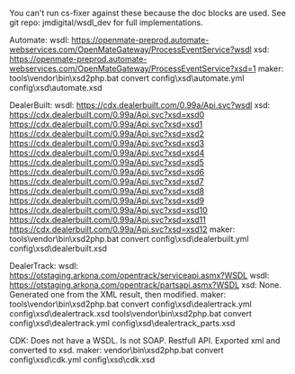 You can't run cs-fixer against these because the doc blocks are used.
See git repo: jmdigital/wsdl_dev for full implementations. 

Automate:
wsdl: https://openmate-preprod.automate-webservices.com/OpenMateGateway/ProcessEventService?wsdl
xsd: https://openmate-preprod.automate-webservices.com/OpenMateGateway/ProcessEventService?xsd=1
maker: tools\vendor\bin\xsd2php.bat convert config\xsd\automate.yml config\xsd\automate.xsd

DealerBuilt:
wsdl: https://cdx.dealerbuilt.com/0.99a/Api.svc?wsdl
xsd: 
https://cdx.dealerbuilt.com/0.99a/Api.svc?xsd=xsd0
https://cdx.dealerbuilt.com/0.99a/Api.svc?xsd=xsd1
https://cdx.dealerbuilt.com/0.99a/Api.svc?xsd=xsd2
https://cdx.dealerbuilt.com/0.99a/Api.svc?xsd=xsd3
https://cdx.dealerbuilt.com/0.99a/Api.svc?xsd=xsd4
https://cdx.dealerbuilt.com/0.99a/Api.svc?xsd=xsd5
https://cdx.dealerbuilt.com/0.99a/Api.svc?xsd=xsd6
https://cdx.dealerbuilt.com/0.99a/Api.svc?xsd=xsd7
https://cdx.dealerbuilt.com/0.99a/Api.svc?xsd=xsd8
https://cdx.dealerbuilt.com/0.99a/Api.svc?xsd=xsd9
https://cdx.dealerbuilt.com/0.99a/Api.svc?xsd=xsd10
https://cdx.dealerbuilt.com/0.99a/Api.svc?xsd=xsd11
https://cdx.dealerbuilt.com/0.99a/Api.svc?xsd=xsd12
maker: tools\vendor\bin\xsd2php.bat convert config\xsd\dealerbuilt.yml config\xsd\dealerbuilt.xsd


DealerTrack:
wsdl: https://otstaging.arkona.com/opentrack/serviceapi.asmx?WSDL
wsdl: https://otstaging.arkona.com/opentrack/partsapi.asmx?WSDL
xsd: None. Generated one from the XML result, then modified.
maker: 
tools\vendor\bin\xsd2php.bat convert config\xsd\dealertrack.yml config\xsd\dealertrack.xsd
tools\vendor\bin\xsd2php.bat convert config\xsd\dealertrack.yml config\xsd\dealertrack_parts.xsd

CDK:
Does not have a WSDL. Is not SOAP. Restfull API.
Exported xml and converted to xsd.
maker: vendor\bin\xsd2php.bat convert config\xsd\cdk.yml config\xsd\cdk.xsd